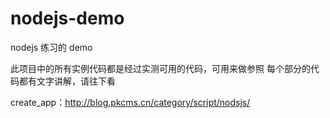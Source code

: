 # nodejs-demo
nodejs 练习的 demo

此项目中的所有实例代码都是经过实测可用的代码，可用来做参照
每个部分的代码都有文字讲解，请往下看

create_app：http://blog.pkcms.cn/category/script/nodsjs/
